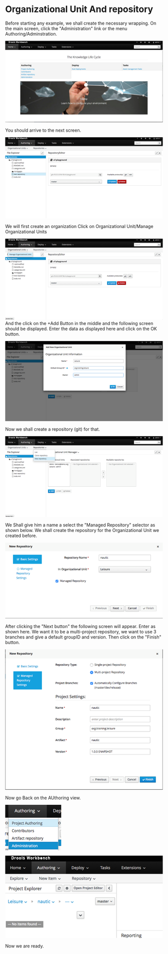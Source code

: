 # Organizational Unit And repository

Before starting any example, we shall create the necessary wrapping.
On the main screen, click the "Administration" link or the menu Authoring/Adminstration.


![](BRMS/Step1-CreateOrganisationAndRepository/Action01.png)


You should arrive to the next screen.

![](BRMS/Step1-CreateOrganisationAndRepository/Action02.png)

We will first create an organization Click on Organizational Unit/Manage Organizational Units

![](BRMS/Step1-CreateOrganisationAndRepository/Action03.png)
And the click on the +Add Button in the middle and the following screen should be displayed. Enter the data as displayed here and click on the OK button.


![](BRMS/Step1-CreateOrganisationAndRepository/Action04.png)

Now we shall create a repository (git) for that.


![](BRMS/Step1-CreateOrganisationAndRepository/Action05.png)

We Shall give him a name a select the "Managed Repository" selector as shown below. We shall create the repository for the Organizational Unit we created before.

![](BRMS/Step1-CreateOrganisationAndRepository/Action06.png)

After clicking the "Next button" the following screen will appear. Enter as shown here.
We want it to be a multi-project repository, we want to use 3 branches and give a default groupID and version. Then click on the "Finish" button.


![](BRMS/Step1-CreateOrganisationAndRepository/Action07.png)


Now go Back on the AUthoring view.

![](BRMS/Step1-CreateOrganisationAndRepository/Action08.png)


![](BRMS/Step1-CreateOrganisationAndRepository/Action09.png)



Now we are ready.





